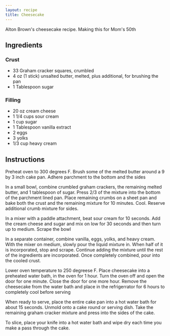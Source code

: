 ```yaml
---
layout: recipe
title: Cheesecake
---
```


Alton Brown's cheesecake recipe. Making this for Mom's 50th

## Ingredients
### Crust
- 33 Graham cracker squares, crumbled
- 4 oz (1 stick) unsalted butter, melted, plus additional, for brushing the pan
- 1 Tablespoon sugar
### Filling
- 20 oz cream cheese
- 1 1/4 cups sour cream
- 1 cup sugar
- 1 Tablespoon vanilla extract
- 2 eggs
- 3 yolks
- 1/3 cup heavy cream

## Instructions
Preheat oven to 300 degrees F. Brush some of the melted butter around a 9 by 3 inch cake pan. Adhere parchment to the bottom and the sides

In a small bowl, combine crumbled graham crackers, the remaining melted butter, and 1 tablespoon of sugar. Press 2/3 of the mixture into the bottom of the parchment lined pan. Place remaining crumbs on a sheet pan and bake both the crust and the remaining mixture for 10 minutes. Cool. Reserve additional crumb mixture for sides.

In a mixer with a paddle attachment, beat sour cream for 10 seconds. Add the cream cheese and sugar and mix on low for 30 seconds and then turn up to medium. Scrape the bowl

In a separate container, combine vanilla, eggs, yolks, and heavy cream. With the mixer on medium, slowly pour the liquid mixture in. When half of it is incorporated, stop and scrape. Continue adding the mixture until the rest of the ingredients are incorporated. Once completely combined, pour into the cooled crust.

Lower oven temperature to 250 degreese F. Place cheesecake into a preheated water bath, in the oven for 1 hour. Turn the oven off and open the door for one minute. Close the door for one more hour. Remove the cheesecake from the water bath and place in the refrigerrator for 6 hours to completely cool before serving

When ready to serve, place the entire cake pan into a hot water bath for about 15 seconds. Unmold onto a cake round or serving dish. Take the remaining graham cracker mixture and press into the sides of the cake.

To slice, place your knife into a hot water bath and wipe dry each time you make a pass through the cake. 
